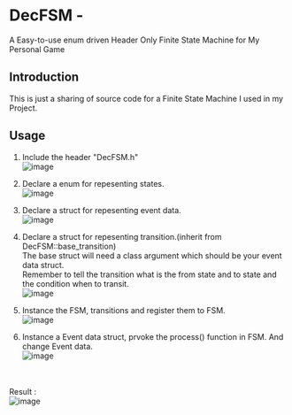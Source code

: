 # DecFSM - 
A Easy-to-use enum driven Header Only Finite State Machine for My Personal Game

## Introduction
This is just a sharing of source code for a Finite State Machine I used in my Project.

## Usage
1. Include the header "DecFSM.h"<br/>
![image](https://github.com/user-attachments/assets/34b3fd40-10f1-4b6b-a59d-53b1deb17bc1)


2. Declare a enum for repesenting states.<br/>
![image](https://github.com/user-attachments/assets/b6cf44da-105a-4850-9549-9494c901faac)

3. Declare a struct for repesenting event data.<br/>
![image](https://github.com/user-attachments/assets/af4ec36f-1470-497f-9a6b-77bd0ce3276e)

4. Declare a struct for repesenting transition.(inherit from DecFSM::base_transition<evt>)<br/>   The base struct will need a class argument which should be your event data struct.<br/>   Remember to tell the transition what is the from state and to state and the condition when to transit.<br/>
![image](https://github.com/user-attachments/assets/ac58bf72-7ec8-454b-815a-40a55b18421b)

5. Instance the FSM, transitions and register them to FSM.<br/>
![image](https://github.com/user-attachments/assets/300158dc-f275-483a-86b4-56dfd761fb5a)

6. Instance a Event data struct, prvoke the process() function in FSM. And change Event data.<br/>
![image](https://github.com/user-attachments/assets/9fb01e45-fade-4306-9ab2-68bed4f3eb4e)

<br/><br/>
Result : <br/>
![image](https://github.com/user-attachments/assets/24c4aad1-a79d-46e4-888d-57d3b58358af)
